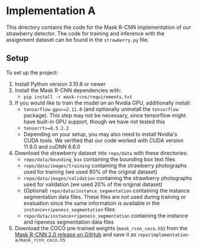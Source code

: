 # Implementation A

This directory contains the code for the Mask R-CNN implementation of our
strawberry detector. The code for training and inference with the assignment
dataset can be found in the `strawberry.py` file.

## Setup

To set up the project:

1. Install Python version 3.10.8 or newer
2. Install the Mask R-CNN dependencies with:
    - `pip install -r mask-rcnn/requirements.txt`
3. If you would like to train the model on an Nvidia GPU, additionally install:
    - `tensorflow-gpu>=2.11.0` (and optionally uninstall the `tensorflow`
      package). This step may not be necessary, since tensorflow might have
      built-in GPU support, though we have not tested this
    - `tensorrt>=8.5.2.2`
    - Depending on your setup, you may also need to install Nvidia's CUDA tools.
      We verified that our code worked with CUDA version 11.8.0 and cuDNN 8.6.0
4. Download the strawberry dataset into `repo/data` with these directories:
    - `repo/data/bounding_box` containing the bounding box text files
    - `repo/data/images/training` containing the strawberry photographs used for
      training (we used 80% of the original dataset)
    - `repo/data/images/validation` containing the strawberry photographs used
      for validation (we used 20% of the original dataset)
    - (Optional) `repo/data/instance_segmentation` containing the instance
      segmentation data files. These files are not used during training or
      evaluation since the same information is available in the
      `instance+ripeness_segmantation` files
    - `repo/data/instance+ripeness_segmentation` containing the instance and
      ripeness segmentation data files
5. Download the COCO pre-trained weights (`mask_rcnn_coco.h5`) from the [Mask
   R-CNN 2.0 release on
   GitHub](https://github.com/matterport/Mask_RCNN/releases/tag/v2.0) and save
   it as `repo/implementation-a/mask_rcnn_coco.h5`

